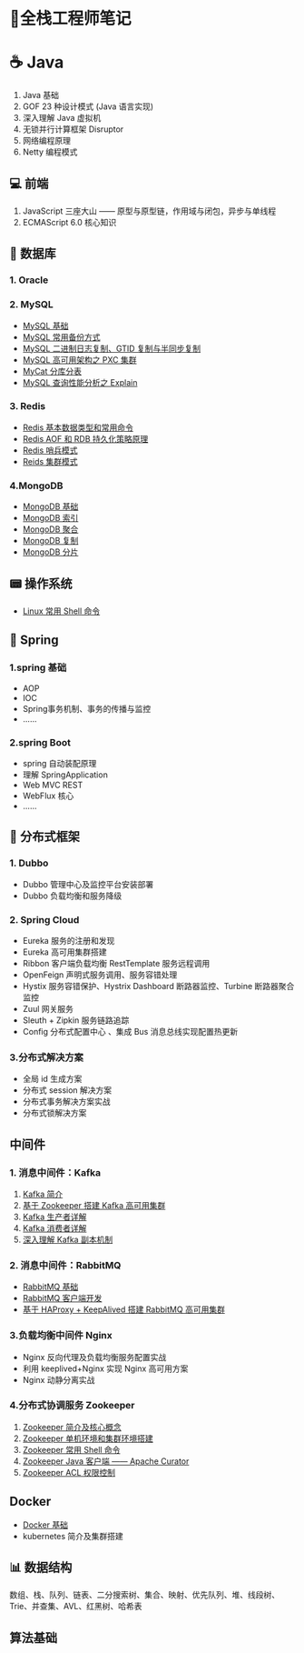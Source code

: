 #  :memo:全栈工程师笔记 

# :coffee: Java

1. Java 基础
2. GOF 23 种设计模式 (Java 语言实现)
3. 深入理解 Java 虚拟机
4. 无锁并行计算框架 Disruptor
6. 网络编程原理
6. Netty 编程模式

## 💻 前端

1. JavaScript 三座大山 —— 原型与原型链，作用域与闭包，异步与单线程
2. ECMAScript 6.0 核心知识

## 💾 数据库

### 1. Oracle



### 2. MySQL

+ [MySQL 基础](https://github.com/heibaiying/BigData-Notes/blob/master/notes/MySQL_基础.md)
+ [MySQL 常用备份方式](https://github.com/heibaiying/BigData-Notes/blob/master/notes/MySQL_备份.md)
+ [MySQL 二进制日志复制、GTID 复制与半同步复制](https://github.com/heibaiying/BigData-Notes/blob/master/notes/MySQL_复制.md)
+ [MySQL 高可用架构之 PXC 集群](https://github.com/heibaiying/BigData-Notes/blob/master/notes/MySQL_PXC集群.md)
+ [MyCat 分库分表](https://github.com/heibaiying/BigData-Notes/blob/master/notes/MySQL_分库分表.md)
+ [MySQL 查询性能分析之 Explain](https://github.com/heibaiying/BigData-Notes/blob/master/notes/MySQL_EXPLAIN.md)

### 3. Redis

+ [Redis 基本数据类型和常用命令](https://github.com/heibaiying/Full-Stack-Notes/blob/master/notes/Redis_数据类型和常用命令.md)
+ [Redis AOF 和 RDB 持久化策略原理](https://github.com/heibaiying/Full-Stack-Notes/blob/master/notes/Redis_持久化.md)
+ [Redis 哨兵模式](https://github.com/heibaiying/Full-Stack-Notes/blob/master/notes/Redis_哨兵模式.md)
+ [Reids 集群模式](https://github.com/heibaiying/Full-Stack-Notes/blob/master/notes/Redis_集群模式.md)

### 4.MongoDB

+ [MongoDB 基础](https://github.com/heibaiying/Full-Stack-Notes/blob/master/notes/MongoDB_基础.md)
+ [MongoDB 索引](https://github.com/heibaiying/Full-Stack-Notes/blob/master/notes/MongoDB_索引.md)
+ [MongoDB 聚合](https://github.com/heibaiying/Full-Stack-Notes/blob/master/notes/MongoDB_聚合.md)
+ [MongoDB 复制](https://github.com/heibaiying/Full-Stack-Notes/blob/master/notes/MongoDB_复制.md)
+ [MongoDB 分片](https://github.com/heibaiying/Full-Stack-Notes/blob/master/notes/MongoDB_分片.md)

## 📟 操作系统

+ [Linux 常用 Shell 命令](https://github.com/heibaiying/Full-Stack-Notes/blob/master/notes/Linux常用Shell命令.md)



## 🌳 Spring

### 1.spring 基础

+ AOP
+ IOC
+ Spring事务机制、事务的传播与监控
+ ......

### 2.spring Boot

+ spring 自动装配原理
+ 理解 SpringApplication 
+ Web MVC REST 
+ WebFlux 核心
+ ......

## 🚀 分布式框架

### 1. Dubbo 

+ Dubbo 管理中心及监控平台安装部署
+ Dubbo 负载均衡和服务降级

### 2. Spring Cloud

- Eureka 服务的注册和发现
- Eureka 高可用集群搭建
- Ribbon 客户端负载均衡 RestTemplate 服务远程调用
- OpenFeign 声明式服务调用、服务容错处理
- Hystix 服务容错保护、Hystrix Dashboard 断路器监控、Turbine 断路器聚合监控
- Zuul 网关服务
- Sleuth + Zipkin 服务链路追踪
- Config 分布式配置中心 、集成 Bus 消息总线实现配置热更新

### 3.分布式解决方案

+ 全局 id 生成方案
+ 分布式 session 解决方案
+ 分布式事务解决方案实战
+ 分布式锁解决方案


## 中间件

### 1. 消息中间件：Kafka

1. [Kafka 简介](https://github.com/heibaiying/BigData-Notes/blob/master/notes/Kafka简介.md)
2. [基于 Zookeeper 搭建 Kafka 高可用集群](https://github.com/heibaiying/BigData-Notes/blob/master/notes/installation/基于Zookeeper搭建Kafka高可用集群.md)
3. [Kafka 生产者详解](https://github.com/heibaiying/BigData-Notes/blob/master/notes/Kafka生产者详解.md)
4. [Kafka 消费者详解](https://github.com/heibaiying/BigData-Notes/blob/master/notes/Kafka消费者详解.md)
5. [深入理解 Kafka 副本机制](https://github.com/heibaiying/BigData-Notes/blob/master/notes/Kafka深入理解分区副本机制.md)

### 2. 消息中间件：RabbitMQ

- [RabbitMQ 基础](https://github.com/heibaiying/BigData-Notes/blob/master/notes/RabbitMQ_基础.md)
- [RabbitMQ 客户端开发](https://github.com/heibaiying/BigData-Notes/blob/master/notes/RabbitMQ_客客户端开发.md)
- [基于 HAProxy + KeepAlived 搭建 RabbitMQ 高可用集群](https://github.com/heibaiying/BigData-Notes/blob/master/notes/RabbitMQ_高可用集群架构.md)

### 3.负载均衡中间件 Nginx

- Nginx 反向代理及负载均衡服务配置实战
- 利用 keeplived+Nginx 实现 Nginx 高可用方案
- Nginx 动静分离实战

### 4.分布式协调服务 Zookeeper 

1. [Zookeeper 简介及核心概念](https://github.com/heibaiying/BigData-Notes/blob/master/notes/Zookeeper简介及核心概念.md)
2. [Zookeeper 单机环境和集群环境搭建](https://github.com/heibaiying/BigData-Notes/blob/master/notes/installation/Zookeeper单机环境和集群环境搭建.md) 
3. [Zookeeper 常用 Shell 命令](https://github.com/heibaiying/BigData-Notes/blob/master/notes/Zookeeper常用Shell命令.md)
4. [Zookeeper Java 客户端 —— Apache Curator](https://github.com/heibaiying/BigData-Notes/blob/master/notes/Zookeeper_Java客户端Curator.md)
5. [Zookeeper  ACL 权限控制](https://github.com/heibaiying/BigData-Notes/blob/master/notes/Zookeeper_ACL权限控制.md)

## Docker

- [Docker 基础](https://github.com/heibaiying/BigData-Notes/blob/master/notes/Docker_基础.md)
- kubernetes  简介及集群搭建



## 📊 数据结构

数组、栈、队列、链表、二分搜索树、集合、映射、优先队列、堆、线段树、Trie、并查集、AVL、红黑树、哈希表



## 算法基础